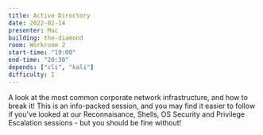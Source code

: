 ```yaml
---
title: Active Directory
date: 2022-02-14
presenter: Mac
building: the-diamond
room: Workroom 2
start-time: "19:00"
end-time: "20:30"
depends: ["cli", "kali"]
difficulty: I
---
```


A look at the most common corporate network infrastructure, and how to break it! This is an info-packed session, and you may find it easier to follow if you've looked at our Reconnaisance, Shells, OS Security and Privilege Escalation sessions - but you should be fine without!